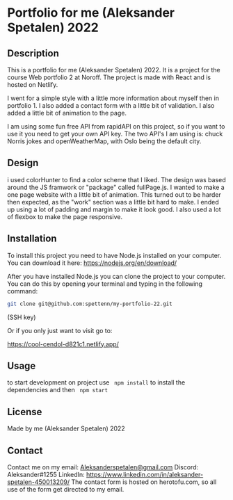 # Portfolio for me (Aleksander Spetalen) 2022

## Description

This is a portfolio for me (Aleksander Spetalen) 2022. It is a project for the course Web portfolio 2 at Noroff. The project is made with React and is hosted on Netlify.

I went for a simple style with a little more information about myself then in portfolio 1. I also added a contact form with a little bit of validation. I also added a little bit of animation to the page.

I am using some fun free API from rapidAPI on this project, so if you want to use it you need to get your own API key.
The two API's I am using is: chuck Norris jokes and openWeatherMap, with Oslo being the default city.

## Design

i used colorHunter to find a color scheme that I liked. The design was based around the JS framwork or "package" called fullPage.js. I wanted to make a one page website with a little bit of animation. This turned out to be harder then expected, as the "work" section was a little bit hard to make. I ended up using a lot of padding and margin to make it look good. I also used a lot of flexbox to make the page responsive.

## Installation

To install this project you need to have Node.js installed on your computer. You can download it here: https://nodejs.org/en/download/

After you have installed Node.js you can clone the project to your computer. You can do this by opening your terminal and typing in the following command:

```bash
git clone git@github.com:spettenn/my-portfolio-22.git
```

(SSH key)

Or if you only just want to visit go to:

https://cool-cendol-d821c1.netlify.app/

## Usage

to start development on project use
` npm install`
to install the dependencies and then
` npm start`

## License

Made by me (Aleksander Spetalen) 2022

## Contact

Contact me on my email: Aleksanderspetalen@gmail.com
Discord: Aleksander#1255
LinkedIn: https://www.linkedin.com/in/aleksander-spetalen-450013209/
The contact form is hosted on herotofu.com, so all use of the form get directed to my email.
